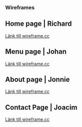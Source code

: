 ### Wireframes

## Home page | Richard
[Länk till wireframe.cc](https://wireframe.cc/lU8zk8)

## Menu page | Johan
[Länk till wireframe.cc](https://wireframe.cc/y89AK4)

## About page | Jonnie
[Länk till wireframe.cc](https://wireframe.cc/i2PKiw)

## Contact Page | Joacim
[Länk till wireframe.cc](https://wireframe.cc/swWUnE)
